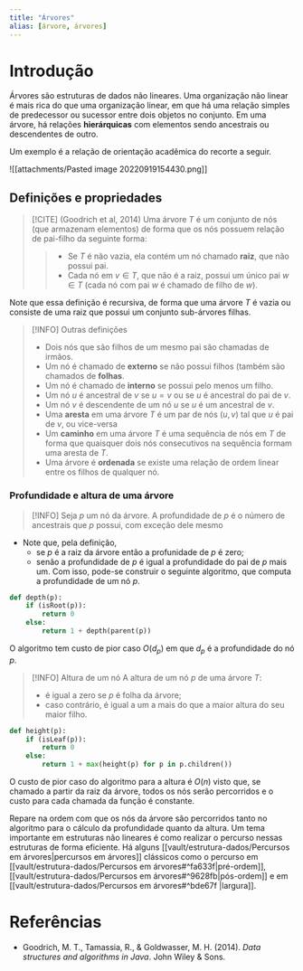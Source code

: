 ```yaml
---
title: "Árvores"
alias: [árvore, árvores]
---
```


# Introdução

Árvores são estruturas de dados não lineares. Uma organização não linear é mais rica do que uma organização linear, em que há uma relação simples de predecessor ou sucessor entre dois objetos no conjunto. Em uma árvore, há relações **hierárquicas** com elementos sendo ancestrais ou descendentes de outro. 

Um exemplo é a relação de orientação acadêmica do recorte a seguir.

![[attachments/Pasted image 20220919154430.png]]

## Definições e propriedades

> [!CITE] (Goodrich et al, 2014)
> Uma árvore $T$ é um conjunto de nós (que armazenam elementos) de forma que os nós possuem relação de pai-filho da seguinte forma:
>> -  Se $T$ é não vazia, ela contém um nó chamado **raiz**, que não possui pai.
>> - Cada nó em $v \in T$, que não é a raiz, possui um único pai $w \in T$ (cada nó com pai $w$ é chamado de filho de $w$).

Note que essa definição é recursiva, de forma que uma árvore $T$ é vazia ou consiste de uma raiz que possui um conjunto sub-árvores filhas.

> [!INFO] Outras definições
> - Dois nós que são filhos de um mesmo pai são chamadas de irmãos.
> - Um nó é chamado de **externo** se não possui filhos (também são chamados de **folhas**.
> - Um nó é chamado de **interno** se possui pelo menos um filho.
> - Um nó $u$ é ancestral de $v$ se $u = v$ ou se $u$ é ancestral do pai de $v$.
> - Um nó $v$ é descendente de um nó $u$ se $u$ é um ancestral de $v$.
> - Uma **aresta** em uma árvore $T$ é um par de nós $(u, v)$ tal que $u$ é pai de $v$, ou vice-versa
> - Um **caminho** em uma árvore $T$ é uma sequência de nós em $T$ de forma que quaisquer dois nós consecutivos na sequência formam uma aresta de $T$.
> - Uma árvore é **ordenada** se existe uma relação de ordem linear entre os filhos de qualquer nó.

### Profundidade e altura de uma árvore

> [!INFO]
> Seja $p$  um nó da árvore. A profundidade de $p$ é o número de ancestrais que $p$ possui, com exceção dele mesmo

- Note que, pela definição, 
	- se $p$ é a raiz da árvore então a profunidade de $p$ é zero; 
	- senão a profundidade de $p$ é igual a profundidade do pai de $p$ mais um.
Com isso, pode-se construir o seguinte algoritmo, que computa a profundidade de um nó $p$.

```python
def depth(p):
	if (isRoot(p)):
		return 0
	else:
		return 1 + depth(parent(p))
```

O algoritmo tem custo de pior caso $O(d_p)$ em que $d_p$ é a profundidade do nó $p$.

> [!INFO] Altura de um nó
> A altura de um nó $p$ de uma árvore $T$:
> - é igual a zero se $p$ é folha da árvore;
> - caso contrário, é igual a um a mais do que a maior altura do seu maior filho.

```python
def height(p):
	if (isLeaf(p)):
		return 0
	else:
		return 1 + max(height(p) for p in p.children())
```

O custo de pior caso do algoritmo para a altura é $O(n)$ visto que, se chamado a partir da raiz da árvore, todos os nós serão percorridos e o custo para cada chamada da função é constante. 

Repare na ordem com que os nós da árvore são percorridos tanto no algoritmo para o cálculo da profundidade quanto da altura. Um tema importante em estruturas não lineares é como realizar o percurso nessas estruturas de forma eficiente. Há alguns [[vault/estrutura-dados/Percursos em árvores|percursos em árvores]] clássicos como o percurso em [[vault/estrutura-dados/Percursos em árvores#^fa633f|pré-ordem]], [[vault/estrutura-dados/Percursos em árvores#^9628fb|pós-ordem]] e em [[vault/estrutura-dados/Percursos em árvores#^bde67f |largura]].

# Referências
- Goodrich, M. T., Tamassia, R., & Goldwasser, M. H. (2014). _Data structures and algorithms in Java_. John Wiley & Sons.